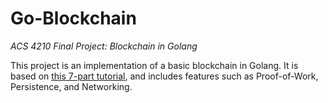 # Go-Blockchain
<i>ACS 4210 Final Project: Blockchain in Golang</i>

This project is an implementation of a basic blockchain in Golang. It is based on [this 7-part tutorial](https://jeiwan.net/posts/building-blockchain-in-go-part-1/), and includes features such as Proof-of-Work, Persistence, and Networking.
